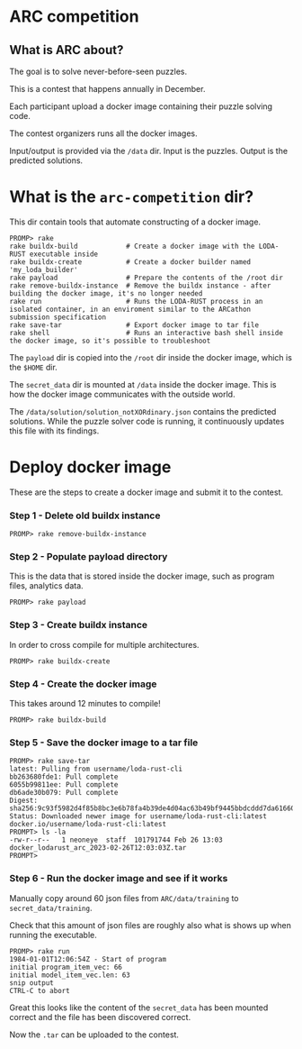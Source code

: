 # ARC competition

## What is ARC about?

The goal is to solve never-before-seen puzzles.

This is a contest that happens annually in December.

Each participant upload a docker image containing their puzzle solving code.

The contest organizers runs all the docker images.

Input/output is provided via the `/data` dir. Input is the puzzles. Output is the predicted solutions.

# What is the `arc-competition` dir?

This dir contain tools that automate constructing of a docker image.

```
PROMP> rake
rake buildx-build            # Create a docker image with the LODA-RUST executable inside
rake buildx-create           # Create a docker builder named 'my_loda_builder'
rake payload                 # Prepare the contents of the /root dir
rake remove-buildx-instance  # Remove the buildx instance - after building the docker image, it's no longer needed
rake run                     # Runs the LODA-RUST process in an isolated container, in an enviroment similar to the ARCathon submission specification
rake save-tar                # Export docker image to tar file
rake shell                   # Runs an interactive bash shell inside the docker image, so it's possible to troubleshoot
```

The `payload` dir is copied into the `/root` dir inside the docker image, which is the `$HOME` dir.

The `secret_data` dir is mounted at `/data` inside the docker image. This is how the docker image communicates with the outside world.

The `/data/solution/solution_notXORdinary.json` contains the predicted solutions. While the puzzle solver code is running, it continuously updates this file with its findings.

# Deploy docker image

These are the steps to create a docker image and submit it to the contest.

### Step 1 - Delete old buildx instance

```
PROMP> rake remove-buildx-instance
```

### Step 2 - Populate payload directory

This is the data that is stored inside the docker image, such as program files, analytics data.

```
PROMP> rake payload
```

### Step 3 - Create buildx instance

In order to cross compile for multiple architectures.

```
PROMP> rake buildx-create
```

### Step 4 - Create the docker image

This takes around 12 minutes to compile!

```
PROMP> rake buildx-build
```

### Step 5 - Save the docker image to a tar file

```
PROMP> rake save-tar
latest: Pulling from username/loda-rust-cli
bb263680fde1: Pull complete 
6055b99811ee: Pull complete 
db6ade30b079: Pull complete 
Digest: sha256:9c93f5982d4f85b8bc3e6b78fa4b39de4d04ac63b49bf9445bbdcddd7da61660
Status: Downloaded newer image for username/loda-rust-cli:latest
docker.io/username/loda-rust-cli:latest
PROMPT> ls -la
-rw-r--r--   1 neoneye  staff  101791744 Feb 26 13:03 docker_lodarust_arc_2023-02-26T12:03:03Z.tar
PROMPT>
```

### Step 6 - Run the docker image and see if it works

Manually copy around 60 json files from `ARC/data/training` to `secret_data/training`.

Check that this amount of json files are roughly also what is shows up when running the executable.

```
PROMP> rake run
1984-01-01T12:06:54Z - Start of program
initial program_item_vec: 66
initial model_item_vec.len: 63
snip output
CTRL-C to abort
```

Great this looks like the content of the `secret_data` has been mounted correct and the file has been discovered correct.

Now the `.tar` can be uploaded to the contest.

